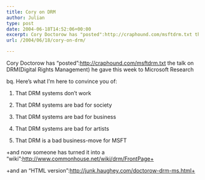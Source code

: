 ```yaml
---
title: Cory on DRM
author: Julian
type: post
date: 2004-06-18T14:52:06+00:00
excerpt: Cory Doctorow has "posted":http://craphound.com/msftdrm.txt the talk on DRM(Digital Rights Management) he gave this week to Microsoft Research
url: /2004/06/18/cory-on-drm/

---
```

Cory Doctorow has &#8220;posted&#8221;:http://craphound.com/msftdrm.txt the talk on DRM(Digital Rights Management) he gave this week to Microsoft Research

bq. Here&#8217;s what I&#8217;m here to convince you of:
  
1. That DRM systems don&#8217;t work
  
2. That DRM systems are bad for society
  
3. That DRM systems are bad for business
  
4. That DRM systems are bad for artists
  
5. That DRM is a bad business-move for MSFT

+and now someone has turned it into a &#8220;wiki&#8221;:http://www.commonhouse.net/wiki/drm/FrontPage+
  
+and an &#8220;HTML version&#8221;:http://junk.haughey.com/doctorow-drm-ms.html+